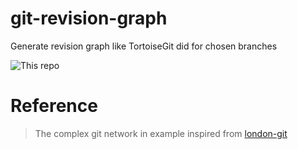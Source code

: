# git-revision-graph

Generate revision graph like TortoiseGit did for chosen branches

![This repo](assets/images/graph.svg)

# Reference

> The complex git network in example inspired from [london-git](https://github.com/quarbby/london-git)

